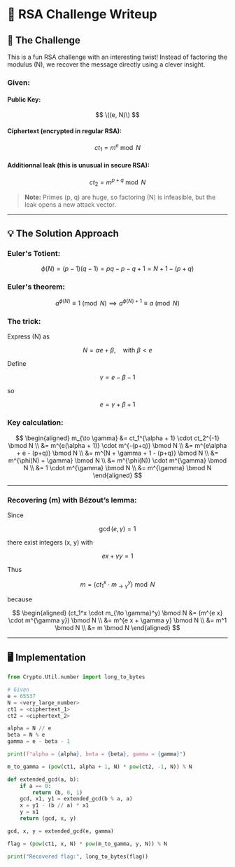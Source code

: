 # 🔐 RSA Challenge Writeup

## 🎯 The Challenge

This is a fun RSA challenge with an interesting twist! Instead of factoring the modulus \(N\), we recover the message directly using a clever insight.

### Given:

#### Public Key:
$$
\((e, N)\)
$$
#### Ciphertext (encrypted in regular RSA):
$$
ct_1 = m^e \bmod N
$$

#### Additionnal leak (this is unusual in secure RSA):
$$
ct_2 = m^{p+q} \bmod N
$$

> **Note:** Primes \(p, q\) are huge, so factoring \(N\) is infeasible, but the leak opens a new attack vector.

---

## 💡 The Solution Approach

### Euler's Totient:

$$
\phi(N) = (p-1)(q-1) = pq - p - q + 1 = N + 1 - (p + q)
$$

### Euler's theorem:

$$
a^{\phi(N)} \equiv 1 \pmod{N} \implies a^{\phi(N) + 1} \equiv a \pmod{N}
$$

### The trick:

Express \(N\) as

$$
N = \alpha e + \beta, \quad \text{with } \beta < e
$$

Define

$$
\gamma = e - \beta - 1
$$

so

$$
e = \gamma + \beta + 1
$$

### Key calculation:

$$
\begin{aligned}
m_{\to \gamma} &= ct_1^{\alpha + 1} \cdot ct_2^{-1} \bmod N \\
&= m^{e(\alpha + 1)} \cdot m^{-(p+q)} \bmod N \\
&= m^{e\alpha + e - (p+q)} \bmod N \\
&= m^{N + \gamma + 1 - (p+q)} \bmod N \\
&= m^{\phi(N) + \gamma} \bmod N \\
&= m^{\phi(N)} \cdot m^{\gamma} \bmod N \\
&= 1 \cdot m^{\gamma} \bmod N \\
&= m^{\gamma} \bmod N
\end{aligned}
$$

---

### Recovering \(m\) with Bézout’s lemma:

Since

$$
\gcd(e, \gamma) = 1
$$

there exist integers \(x, y\) with

$$
e x + \gamma y = 1
$$

Thus

$$
m = (ct_1^x \cdot m_{\to \gamma}^y) \bmod N
$$

because

$$
\begin{aligned}
(ct_1^x \cdot m_{\to \gamma}^y) \bmod N &= (m^{e x} \cdot m^{\gamma y}) \bmod N \\
&= m^{e x + \gamma y} \bmod N \\
&= m^1 \bmod N \\
&= m \bmod N
\end{aligned}
$$

---

## 🖥️ Implementation

```python
from Crypto.Util.number import long_to_bytes

# Given
e = 65537
N = <very_large_number>
ct1 = <ciphertext_1>
ct2 = <ciphertext_2>

alpha = N // e
beta = N % e
gamma = e - beta - 1

print(f"alpha = {alpha}, beta = {beta}, gamma = {gamma}")

m_to_gamma = (pow(ct1, alpha + 1, N) * pow(ct2, -1, N)) % N

def extended_gcd(a, b):
    if a == 0:
        return (b, 0, 1)
    gcd, x1, y1 = extended_gcd(b % a, a)
    x = y1 - (b // a) * x1
    y = x1
    return (gcd, x, y)

gcd, x, y = extended_gcd(e, gamma)

flag = (pow(ct1, x, N) * pow(m_to_gamma, y, N)) % N

print("Recovered flag:", long_to_bytes(flag))
